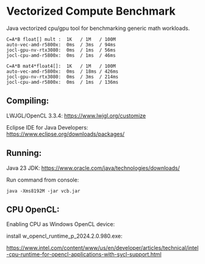 # Vectorized Compute Benchmark

Java vectorized cpu/gpu tool for benchmarking generic math workloads.

```
C=A*B float[] mult :  1K   / 1M   / 100M
auto-vec-amd-r5800x:  0ms  / 3ms  / 94ms
jocl-gpu-nv-rtx3080:  0ms  / 1ms  / 56ms
jocl-cpu-amd-r5800x:  0ms  / 1ms  / 46ms
```

```
C=A*B mat4*float4[]:  1K   / 1M   / 100M
auto-vec-amd-r5800x:  0ms  / 18ms / 426ms
jocl-gpu-nv-rtx3080:  0ms  / 3ms  / 214ms
jocl-cpu-amd-r5800x:  0ms  / 1ms  / 136ms
```

Compiling:
----------------

LWJGL/OpenCL 3.3.4: https://www.lwjgl.org/customize

Eclipse IDE for Java Developers: https://www.eclipse.org/downloads/packages/

Running:
----------------

Java 23 JDK: https://www.oracle.com/java/technologies/downloads/

Run command from console:
```
java -Xms8192M -jar vcb.jar
```

CPU OpenCL:
----------------
Enabling CPU as Windows OpenCL device:

install w_opencl_runtime_p_2024.2.0.980.exe:

https://www.intel.com/content/www/us/en/developer/articles/technical/intel-cpu-runtime-for-opencl-applications-with-sycl-support.html
